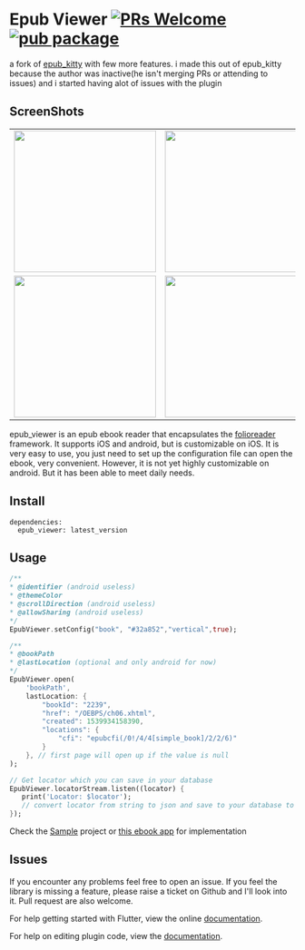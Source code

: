 # Epub Viewer [![PRs Welcome](https://img.shields.io/badge/PRs-welcome-brightgreen.svg?style=flat-square)](http://makeapullrequest.com) [![pub package](https://img.shields.io/pub/v/epub_viewer.svg)](https://pub.dartlang.org/packages/epub_viewer)


a fork of [epub_kitty](https://github.com/451518849/epub_kitty) with few more features.
i made this out of epub_kitty because the author was inactive(he isn't merging PRs or attending to issues) and i started having alot of issues with the plugin

## ScreenShots
<table>
  <tr>
    <td align="center">
      <img src="https://github.com/JideGuru/epub_viewer/raw/master/screenshots/1.jpg" width="250px">
    </td>
    <td align="center">
      <img src="https://github.com/JideGuru/epub_viewer/raw/master/screenshots/2.png" width="250px">
    </td>
  </tr>
  <tr>
    <td align="center">
       <img src="https://github.com/JideGuru/epub_viewer/raw/master/screenshots/3.jpg" width="250px">
    </td>
    <td align="center">
       <img src="https://github.com/JideGuru/epub_viewer/raw/master/screenshots/4.png" width="250px">
    </td>
  </tr>
</table>


epub_viewer is an epub ebook reader that encapsulates the [folioreader](https://folioreader.github.io/FolioReaderKit/) framework.
  It supports iOS and android, but is customizable on iOS. 
  It is very easy to use, you just need to set up the configuration file can open the ebook, very convenient.
  However, it is not yet highly customizable on android.
  But it has been able to meet daily needs.

## Install
```
dependencies:
  epub_viewer: latest_version
```

## Usage
```dart
/**
* @identifier (android useless)
* @themeColor
* @scrollDirection (android useless)
* @allowSharing (android useless)
*/
EpubViewer.setConfig("book", "#32a852","vertical",true);

/**
* @bookPath
* @lastLocation (optional and only android for now)
*/
EpubViewer.open(
    'bookPath',
	lastLocation: {
        "bookId": "2239",
        "href": "/OEBPS/ch06.xhtml",
        "created": 1539934158390,
        "locations": {
            "cfi": "epubcfi(/0!/4/4[simple_book]/2/2/6)"
        }
    }, // first page will open up if the value is null
);

// Get locator which you can save in your database
EpubViewer.locatorStream.listen((locator) {
   print('Locator: $locator');
   // convert locator from string to json and save to your database to be retrieved later
});
```

Check the [Sample](https://github.com/JideGuru/epub_viewer/tree/master/example) project or [this ebook app](https://github.com/JideGuru/FlutterEbookApp) for implementation
## Issues

If you encounter any problems feel free to open an issue. If you feel the library is
missing a feature, please raise a ticket on Github and I'll look into it.
Pull request are also welcome.

For help getting started with Flutter, view the online
[documentation](https://flutter.io/).

For help on editing plugin code, view the [documentation](https://flutter.io/platform-plugins/#edit-code).
	

